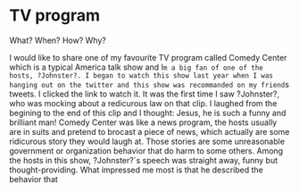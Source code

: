 TV program
==========

What?
When?
How?
Why?

I would like to share one of my favourite TV program called Comedy Center which is a typical America talk show and I`m a big fan of one of the hosts, ?Johnster?. I began to watch this show last year when I was hanging out on the twitter and this show was recommanded on my friend`s tweets. I clicked the link to watch it. It was the first time I saw ?Johnster?, who was mocking about a redicurous law on that clip. I laughed from the begining to the end of this clip and I thought: Jesus, he is such a funny and brilliant man!
Comedy Center was like a news program, the hosts usually are in suits and pretend to brocast a piece of news, which actually are some ridicurous story they would laugh at. Those stories are some unreasonable government or organization behavior that do harm to some others.
Among the hosts in this show, ?Johnster?`s speech was straight away, funny but thought-providing. What impressed me most is that he described the behavior that

